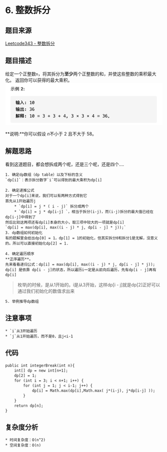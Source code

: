 # 6. 整数拆分

## 题目来源
[Leetcode343 - 整数拆分](https://leetcode-cn.com/problems/integer-break/)

## 题目描述
给定一个正整数`n`，将其拆分为**至少**两个正整数的和，并使这些整数的乘积最大化。 返回你可以获得的最大乘积。
![](6.%20%E6%95%B4%E6%95%B0%E6%8B%86%E5%88%86/%E6%88%AA%E5%B1%8F2021-07-11%2016.14.54.png)

**说明:**你可以假设 *n*不小于 2 且不大于 58。

## 解题思路
看到这道题目，都会想拆成两个呢，还是三个呢，还是四个….

	1. 确定dp数组（dp table）以及下标的含义
	`dp[i]`：表示拆分数字`i`可以得到的最大乘积为dp[i]

	2. 确定递推公式
	对于一个dp[i]来说，我们可以有两种方式得到它
	首先从1开始遍历j
		* `dp[i] = j * ( i - j)` 拆分成两个
		* `dp[i] = j * dp[i-j] `，相当于拆分(i-j)，而(i-j)拆分的最大值已经在dp[i-j]中得到了
	然后比较这两项还有dp[i]本身的大小，取三项中较大的一项就是dp[i]
	`dp[i] = max(dp[i], max((i - j) * j, dp[i - j] * j));`
	3. dp数组如何初始化
	有的题解里会给出dp[0] = 1，dp[1] = 1的初始化，但其实拆分0和拆分1是无解，没意义的。所以可以直接初始化dp[2] = 1.	

	4. 确定遍历顺序
	**正序遍历**。
	先来看看递归公式：dp[i] = max(dp[i], max((i - j) * j, dp[i - j] * j));
	dp[i] 是依靠 dp[i - j]的状态，所以遍历i一定是从前向后遍历，先有dp[i - j]再有dp[i]

> 枚举j的时候，是从1开始的。i是从3开始，这样dp[i - j]就是dp[2]正好可以通过我们初始化的数值求出来  

	5. 举例推导dp数组

## 注意事项
	* `i`从3开始遍历
	* `j`从1开始遍历，而不是0，且j<i-1
## 代码
```
public int integerBreak(int n){
    int[] dp = new int[n+1];
    dp[2] = 1;
    for (int i = 3; i < n+1; i++) {
        for (int j = 1; j < i-1; j++) {
            dp[i] = Math.max(dp[i],Math.max( j*(i-j), j*dp[i-j] ));
        }
    }
    return dp[n];
}
```

## 复杂度分析
	* 时间复杂度：O(n^2)
	* 空间复杂度：O(n)

